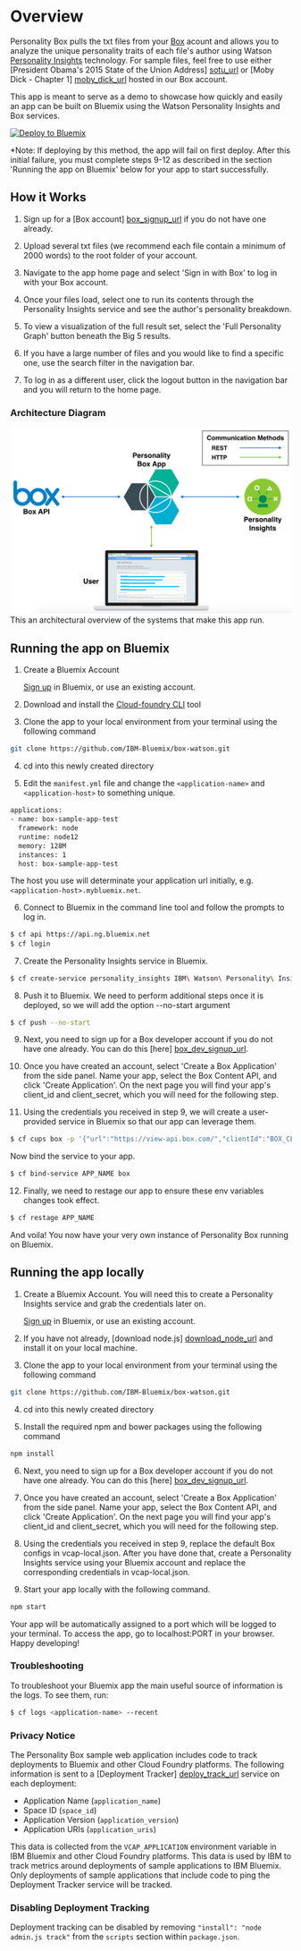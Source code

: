 # Overview

Personality Box pulls the txt files from your [Box][box_url] acount and allows you to analyze the unique personality traits of each file's author using Watson [Personality Insights][personality_insights_url] technology. For sample files, feel free to use either [President Obama's 2015 State of the Union Address] [sotu_url] or [Moby Dick - Chapter 1] [moby_dick_url] hosted in our Box account.

This app is meant to serve as a demo to showcase how quickly and easily an app can be built on Bluemix using the Watson Personality Insights and Box services.

[![Deploy to Bluemix](https://bluemix.net/deploy/button.png)](https://bluemix.net/deploy?repository=https://github.com/IBM-Bluemix/box-watson)

*Note: If deploying by this method, the app will fail on first deploy. After this initial failure, you must complete steps 9-12 as described in the section 'Running the app on Bluemix' below for your app to start successfully.

## How it Works

1. Sign up for a [Box account] [box_signup_url] if you do not have one already.

2. Upload several txt files (we recommend each file contain a minimum of 2000 words) to the root folder of your account.

3. Navigate to the app home page and select 'Sign in with Box' to log in with your Box account.

5. Once your files load, select one to run its contents through the Personality Insights service and see the author's personality breakdown.

6. To view a visualization of the full result set, select the 'Full Personality Graph' button beneath the Big 5 results.

7. If you have a large number of files and you would like to find a specific one, use the search filter in the navigation bar.

8. To log in as a different user, click the logout button in the navigation bar and you will return to the home page.

### Architecture Diagram

<img src="https://raw.githubusercontent.com/IBM-Bluemix/box-watson/master/github_content/architecture_diagram.png" width="650px"><br>This an architectural overview of the systems that make this app run.<br>

## Running the app on Bluemix

1. Create a Bluemix Account

    [Sign up][bluemix_signup_url] in Bluemix, or use an existing account.

2. Download and install the [Cloud-foundry CLI][cloud_foundry_url] tool

3. Clone the app to your local environment from your terminal using the following command
  ```sh
  git clone https://github.com/IBM-Bluemix/box-watson.git
  ```

4. cd into this newly created directory

5. Edit the `manifest.yml` file and change the `<application-name>` and `<application-host>` to something unique.
  ```none
  applications:
  - name: box-sample-app-test
    framework: node
    runtime: node12
    memory: 128M
    instances: 1
    host: box-sample-app-test
  ```
  The host you use will determinate your application url initially, e.g. `<application-host>.mybluemix.net`.

6. Connect to Bluemix in the command line tool and follow the prompts to log in.
  ```sh
  $ cf api https://api.ng.bluemix.net
  $ cf login
  ```

7. Create the Personality Insights service in Bluemix.
  ```sh
  $ cf create-service personality_insights IBM\ Watson\ Personality\ Insights\ Monthly\ Plan personality-insights-box
  ```

8. Push it to Bluemix. We need to perform additional steps once it is deployed, so we will add the option --no-start argument
  ```sh
  $ cf push --no-start
  ```

9. Next, you need to sign up for a Box developer account if you do not have one already. You can do this [here] [box_dev_signup_url].

10. Once you have created an account, select 'Create a Box Application' from the side panel. Name your app, select the Box Content API, and click 'Create Application'. On the next page you will find your app's client_id and client_secret, which you will need for the following step.

11. Using the credentials you received in step 9, we will create a user-provided service in Bluemix so that our app can leverage them.
  ```sh
  $ cf cups box -p '{"url":"https://view-api.box.com/","clientId":"BOX_CLIENT_ID","clientSecret":"BOX_CLIENT_SECRET"}'
  ```
Now bind the service to your app.
  ```sh
  $ cf bind-service APP_NAME box
  ```

12. Finally, we need to restage our app to ensure these env variables changes took effect.
  ```sh
  $ cf restage APP_NAME
  ```

And voila! You now have your very own instance of Personality Box running on Bluemix.

## Running the app locally

1. Create a Bluemix Account. You will need this to create a Personality Insights service and grab the credentials later on.

    [Sign up][bluemix_signup_url] in Bluemix, or use an existing account.

2. If you have not already, [download node.js] [download_node_url] and install it on your local machine.

3. Clone the app to your local environment from your terminal using the following command
  ```sh
  git clone https://github.com/IBM-Bluemix/box-watson.git
  ```

4. cd into this newly created directory

5. Install the required npm and bower packages using the following command
  ```sh
  npm install
  ```

6. Next, you need to sign up for a Box developer account if you do not have one already. You can do this [here] [box_dev_signup_url].

7. Once you have created an account, select 'Create a Box Application' from the side panel. Name your app, select the Box Content API, and click 'Create Application'. On the next page you will find your app's client_id and client_secret, which you will need for the following step.

8. Using the credentials you received in step 9, replace the default Box configs in vcap-local.json. After you have done that, create a Personality Insights service using your Bluemix account and replace the corresponding credentials in vcap-local.json.

9. Start your app locally with the following command.
  ```sh
  npm start
  ```

Your app will be automatically assigned to a port which will be logged to your terminal. To access the app, go to localhost:PORT in your browser. Happy developing!

### Troubleshooting

To troubleshoot your Bluemix app the main useful source of information is the logs. To see them, run:

  ```sh
  $ cf logs <application-name> --recent
  ```

### Privacy Notice

The Personality Box sample web application includes code to track deployments to Bluemix and other Cloud Foundry platforms. The following information is sent to a [Deployment Tracker] [deploy_track_url] service on each deployment:

* Application Name (`application_name`)
* Space ID (`space_id`)
* Application Version (`application_version`)
* Application URIs (`application_uris`)

This data is collected from the `VCAP_APPLICATION` environment variable in IBM Bluemix and other Cloud Foundry platforms. This data is used by IBM to track metrics around deployments of sample applications to IBM Bluemix. Only deployments of sample applications that include code to ping the Deployment Tracker service will be tracked.

### Disabling Deployment Tracking

Deployment tracking can be disabled by removing `"install": "node admin.js track"` from the `scripts` section within `package.json`.

[box_url]: https://www.box.com/
[personality_insights_url]: http://www.ibm.com/smarterplanet/us/en/ibmwatson/developercloud/personality-insights.html
[moby_dick_url]: https://app.box.com/s/xe4mv4tc7fi4mmuj6kgeurq0qvfv6ukd
[sotu_url]: https://app.box.com/s/bw5l1mtlodhib0yiu5rx4hyb9az7gt4m
[bluemix_signup_url]: https://console.ng.bluemix.net/registration/
[box_signup_url]: https://app.box.com/signup/personal
[box_dev_signup_url]: https://app.box.com/signup/o/default_developer_offer
[cloud_foundry_url]: https://github.com/cloudfoundry/cli
[download_node_url]: https://nodejs.org/download/
[deploy_track_url]: https://github.com/cloudant-labs/deployment-tracker
